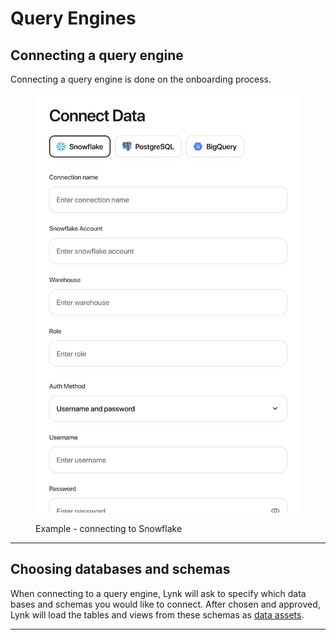 # Query Engines

## Connecting a query engine

&#x20;Connecting a query engine is done on the onboarding process.&#x20;

<figure><img src="../../.gitbook/assets/image (1) (1) (1) (1) (1).png" alt=""><figcaption><p>Example - connecting to Snowflake</p></figcaption></figure>

***

## Choosing databases and schemas

When connecting to a query engine, Lynk will ask to specify which data bases and schemas you would like to connect. After chosen and approved, Lynk will load the tables and views from these schemas as [data assets](../data-modeling/data-assets.md).&#x20;

***

